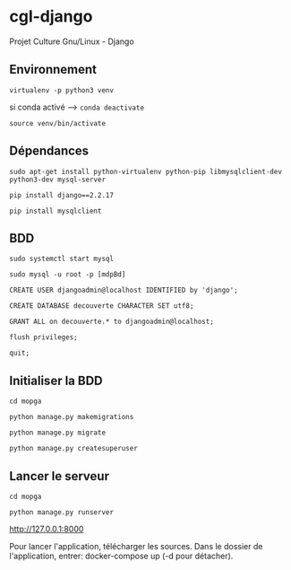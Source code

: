 # cgl-django
Projet Culture Gnu/Linux - Django

## Environnement
`virtualenv -p python3 venv`

si conda activé --> `conda deactivate`

`source venv/bin/activate`

## Dépendances
`sudo apt-get install python-virtualenv python-pip libmysqlclient-dev python3-dev mysql-server`

`pip install django==2.2.17`

`pip install mysqlclient`

## BDD
`sudo systemctl start mysql`

`sudo mysql -u root -p [mdpBd]`

`CREATE USER djangoadmin@localhost IDENTIFIED by 'django';`

`CREATE DATABASE decouverte CHARACTER SET utf8;`

`GRANT ALL on decouverte.* to djangoadmin@localhost;`

`flush privileges;`

`quit;`

## Initialiser la BDD
`cd mopga`

`python manage.py makemigrations`

`python manage.py migrate`

`python manage.py createsuperuser`


## Lancer le serveur
`cd mopga`

`python manage.py runserver`

http://127.0.0.1:8000

Pour lancer l'application, télécharger les sources. Dans le dossier de l'application, entrer: docker-compose up (-d pour détacher).

